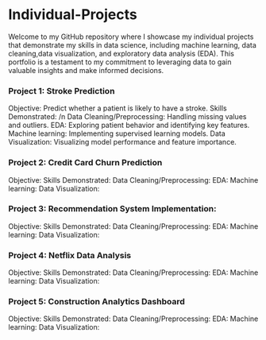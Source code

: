 # Individual-Projects
Welcome to my GitHub repository where I showcase my individual projects that demonstrate my skills in data science, including machine learning, data cleaning,data visualization, and exploratory data analysis (EDA). This portfolio is a testament to my commitment to leveraging data to gain valuable insights and make informed decisions.


### Project 1: Stroke Prediction

  Objective: Predict whether a patient is likely to have a stroke.
  Skills Demonstrated: 
     /n Data Cleaning/Preprocessing: Handling missing values and outliers.
      EDA: Exploring patient behavior and identifying key features.
      Machine learning: Implementing supervised learning models.
      Data Visualization: Visualizing model performance and feature importance.

### Project 2: Credit Card Churn Prediction

  Objective: 
  Skills Demonstrated: 
      Data Cleaning/Preprocessing: 
      EDA: 
      Machine learning: 
      Data Visualization: 

### Project 3: Recommendation System Implementation:

  Objective: 
  Skills Demonstrated: 
      Data Cleaning/Preprocessing: 
      EDA: 
      Machine learning: 
      Data Visualization: 

### Project 4: Netflix Data Analysis
  
  Objective: 
  Skills Demonstrated: 
      Data Cleaning/Preprocessing: 
      EDA: 
      Machine learning: 
      Data Visualization: 

### Project 5: Construction Analytics Dashboard

  Objective: 
  Skills Demonstrated: 
      Data Cleaning/Preprocessing: 
      EDA: 
      Machine learning: 
      Data Visualization: 
